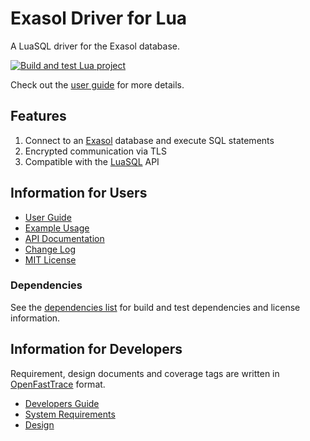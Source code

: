 # Exasol Driver for Lua

A LuaSQL driver for the Exasol database.

[![Build and test Lua project](https://github.com/exasol/exasol-driver-lua/actions/workflows/build.yml/badge.svg)](https://github.com/exasol/exasol-driver-lua/actions/workflows/build.yml)

Check out the [user guide](doc/user_guide/user_guide.md) for more details.

## Features

1. Connect to an [Exasol](https://www.exasol.com/) database and execute SQL statements
1. Encrypted communication via TLS
1. Compatible with the [LuaSQL](https://keplerproject.github.io/luasql/) API

## Information for Users

* [User Guide](doc/user_guide/user_guide.md)
* [Example Usage](doc/user_guide/examples.lua)
* [API Documentation](https://exasol.github.io/exasol-driver-lua/api/)
* [Change Log](doc/changes/changelog.md)
* [MIT License](LICENSE)

### Dependencies

See the [dependencies list](dependencies.md) for build and test dependencies and license information.

## Information for Developers

Requirement, design documents and coverage tags are written in [OpenFastTrace](https://github.com/itsallcode/openfasttrace) format.

* [Developers Guide](doc/developer_guide/developer_guide.md)
* [System Requirements](doc/system_requirements.md)
* [Design](doc/design.md)
